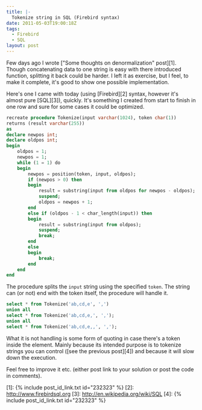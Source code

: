 ```yaml
---
title: |-
  Tokenize string in SQL (Firebird syntax)
date: 2011-05-03T19:00:18Z
tags:
  - Firebird
  - SQL
layout: post
---
```

Few days ago I wrote ["Some thoughts on denormalization" post][1]. Though concatenating data to one string is easy with there introduced function, splitting it back could be harder. I left it as exercise, but I feel, to make it complete, it's good to show one possible implementation.

Here's one I came with today (using [Firebird][2] syntax, however it's almost pure [SQL][3]), quickly. It's something I created from start to finish in one row and sure for some cases it could be optimized.

```sql
recreate procedure Tokenize(input varchar(1024), token char(1))
returns (result varchar(255))
as
declare newpos int;
declare oldpos int;
begin
	oldpos = 1;
	newpos = 1;
	while (1 = 1) do
	begin
		newpos = position(token, input, oldpos);
		if (newpos > 0) then
		begin
			result = substring(input from oldpos for newpos - oldpos);
			suspend;
			oldpos = newpos + 1;
		end
		else if (oldpos - 1 < char_length(input)) then
		begin
			result = substring(input from oldpos);
			suspend;
			break;
		end
		else
		begin
			break;
		end
	end
end
```

The procedure splits the `input` string using the specified `token`. The string can (or not) end with the token itself, the procedure will handle it.

```sql
select * from Tokenize('ab,cd,e', ',')
union all
select * from Tokenize('ab,cd,e,', ',');
union all
select * from Tokenize('ab,cd,e,,', ',');
```

What it is not handling is some form of quoting in case there's a token inside the element. Mainly because its intended purpose is to tokenize strings you can control ([see the previous post][4]) and because it will slow down the execution.

Feel free to improve it etc. (either post link to your solution or post the code in comments).

[1]: {% include post_id_link.txt id="232323" %}
[2]: http://www.firebirdsql.org
[3]: http://en.wikipedia.org/wiki/SQL
[4]: {% include post_id_link.txt id="232323" %}